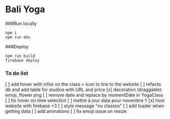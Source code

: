 # Bali Yoga

###Run locally

```
npm i
npm run dev
```

###Deploy

```
npm run build
firebase deploy
```

### To do list

[ ] add hover with infos on the class + icon to link to the website
[ ] refacto db and add table for studios with URL and price
[x] decoration (draggable): emoji, flower png
[ ] remove date and replace by momentDate in YogaClass
[ ] fix hover on time selection
[ ] mettre à jour data pour novembre !!
[x] host website with firebase <3
[ ] style message "no classes"
[ ] add loader when getting data
[ ] add animations
[ ] fix emoji issue on resize
